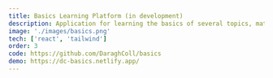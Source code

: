```yaml
---
title: Basics Learning Platform (in development)
description: Application for learning the basics of several topics, math, language and more
image: './images/basics.png'
tech: ['react', 'tailwind']
order: 3
code: https://github.com/DaraghColl/basics
demo: https://dc-basics.netlify.app/
---
```


